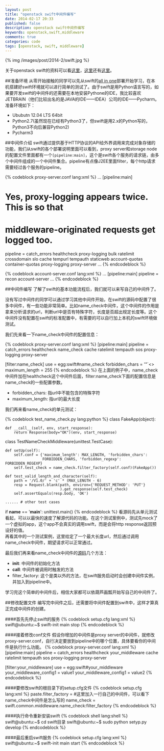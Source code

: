 ```yaml
---
layout: post
title: "openstack swift中间件编写"
date: 2014-02-17 20:33
published: false
description: openstack swift中间件编写
keywords: openstack,swift,middleware
comments: true
categories: code
tags: [openstack, swift, middleware]
---
```


{% img /images/post/2014-2/swift.jpg %}

关于openstack swift的资料可以看[这里][url1]，[这里][url2]还有[这里][url3]。  
  
##准备环境
从零开始接触的同学可以先从swift的[all in one][url4]部署开始学习，在本机搭建好swift环境就可以进行简单的测试了。由于swift是用Python语言写的，如果要开发swift的中间件的还需要在本地安装Pythone的IDE，我比较喜欢JETBRAIN（他们比较出名的是JAVA的IDE——IDEA）公司的IDE——Pycharm。准备环境如下：  
* Ububutn 12.04 LTS 64bit
* Python2.7(虽然现在已经有Python3了，但swift是用2.x的Python写的，Python3不向后兼容Python2) 
* Pycharm3
  
##中间件介绍
swift通过提供基于HTTP协议的API给外界调用来完成对象存储的功能，我们从swift的各个部署说明里面可以看到，proxy server和storage node的配置文件里面都有一个`[pipeline:main]`，这个是swift各个服务的请求链，由多个中间件组成的一个中间件集合。pipeline有点像J2EE里面filter，每个http请求需要经过各个服务的pipeline。
  
{% codeblock proxy-server.conf lang:xml %}
...
[pipeline:main]
# Yes, proxy-logging appears twice. This is so that
# middleware-originated requests get logged too.
pipeline = catch_errors healthcheck proxy-logging bulk ratelimit crossdomain slo cache tempurl tempauth staticweb account-quotas container-quotas proxy-logging proxy-server
...
{% endcodeblock %} 
  
{% codeblock account-server.conf lang:xml %}
...
[pipeline:main]
pipeline = recon account-server
...
{% endcodeblock %} 
  
##中间件编写
了解了swift的基本功能流程后，我们就可以来写自己的中间件了。  
  
没有写过中间件的同学可以通过学习其他中间件开始，在swift的源码中配置了很多中间件，有一些功能非常简单。比如name_check中间件，这个中间件的作用是拿来分析请求的url，判断url中是否有特殊字符，长度是否超出规定长度等。这个中间件没有配置在swift的标准配置中，有需要的可以自行加上本机的swift环境做测试。  
  
我们先来看一下name_check中间件的配置信息：
  
{% codeblock proxy-server.conf lang:xml %}
[pipeline:main]
pipeline = catch_errors healthcheck name_check cache ratelimit tempauth sos
           proxy-logging proxy-server

[filter:name_check]
use = egg:swift#name_check
forbidden_chars = '"`<>
maximum_length = 255
{% endcodeblock %} 
在上面的例子中，name_check中间件加在healthcheck这个中间件后面，filter:name_check下面的配置信息是name_check的一些配置参数。
* forbidden_chars: 指url中不能包含的特殊字符
* maximum_length: 指url的最大长度
  
我们再来看name_check的单元测试：
  
{% codeblock test_name_check.py lang:python %}
class FakeApp(object):

    def __call__(self, env, start_response):
        return Response(body="OK")(env, start_response)


class TestNameCheckMiddleware(unittest.TestCase):

    def setUp(self):
        self.conf = {'maximum_length': MAX_LENGTH, 'forbidden_chars':
                     FORBIDDEN_CHARS, 'forbidden_regexp': FORBIDDEN_REGEXP}
        self.test_check = name_check.filter_factory(self.conf)(FakeApp())

    def test_valid_length_and_character(self):
        path = '/V1.0/' + 'c' * (MAX_LENGTH - 6)
        resp = Request.blank(path, environ={'REQUEST_METHOD': 'PUT'}
                             ).get_response(self.test_check)
        self.assertEquals(resp.body, 'OK')

    ...... # other test cases    
if __name__ == '__main__':
    unittest.main()
{% endcodeblock %} 
看源码先从单元测试看起，可以以最快的速度了解源代码的功能。在这个测试案例中，测试先mock了一个虚拟的app，这个app不会真实的调用swift，而是会将http response返回预设好的值。  
再看其中的一个测试案例，这里给定了一个最大长度url，然后通过调用name_check中间件，期望请求可以正常通过。

最后我们再来看name_check中间件的[源码][url5]几个方法：
* __init__: 中间件的初始化方法
* __call__: 中间件被调用时触发的方法
* filter_factory: 这个是类以外的方法，在swift服务启动时会创建中间件实例，并加入到pipeline中。
  
学习完这个简单的中间件后，相信大家都可以依葫芦画瓢开始写自己的中间件了。  
  
##修改配置文件
编写完中间件之后，还需要将中间件配置到swift中，这样才算真正完成中间件的创建。  
  
####首先先停止swift的服务
{% codeblock setup.cfg lang:xml %}
swift@ubuntu:~$ swift-init main stop
{% endcodeblock %} 
  
####接着修改conf文件
假设你增加的中间件是proxy server的中间件，就修改proxy-server.conf，自行决定要放到pipeline中的哪个位置，具体要看你的中间件是执行什么功能。
{% codeblock proxy-server.conf lang:xml %}
[pipeline:main]
pipeline = catch_errors healthcheck your_middleware cache ratelimit tempauth sos
           proxy-logging proxy-server

[filter:your_middleware]
use = egg:swift#your_middleware
your_middleware_config1 = value1
your_middleware_config1 = value2
{% endcodeblock %} 

####要修改swift的根目录下的setup.cfg文件
{% codeblock setup.cfg lang:xml %}
paste.filter_factory =
	#这里加入一行自己的中间件，可以看下name_check中间件是怎么写的
	name_check = swift.common.middleware.name_check:filter_factory
{% endcodeblock %} 

####执行命令重新安装swift
{% codeblock shell lang:shell %}
swift@ubuntu:~$ cd swift目录
swift@ubuntu:~$ sudo python setyp.py develop
{% endcodeblock %} 

####最后重启swift服务
{% codeblock setup.cfg lang:xml %}
swift@ubuntu:~$ swift-init main start
{% endcodeblock %} 


[url1]: http://zh.wikipedia.org/wiki/OpenStack
[url2]: http://www.programmer.com.cn/12403/
[url3]: http://www.ibm.com/developerworks/cn/cloud/library/1310_zhanghua_openstackswift/
[url4]: http://docs.openstack.org/developer/swift/development_saio.html
[url5]: https://github.com/openstack/swift/blob/master/swift/common/middleware/name_check.py